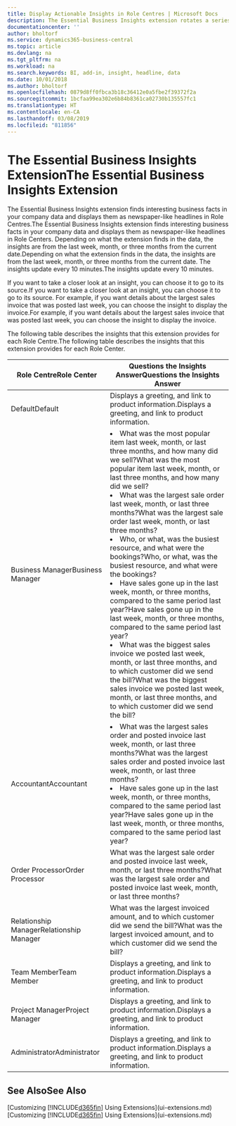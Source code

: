 ```yaml
---
title: Display Actionable Insights in Role Centres | Microsoft Docs
description: The Essential Business Insights extension rotates a series of business insights on Role Centres.
documentationcenter: ''
author: bholtorf
ms.service: dynamics365-business-central
ms.topic: article
ms.devlang: na
ms.tgt_pltfrm: na
ms.workload: na
ms.search.keywords: BI, add-in, insight, headline, data
ms.date: 10/01/2018
ms.author: bholtorf
ms.openlocfilehash: 0879d8ff0fbca3b18c36412e0a5fbe2f39372f2a
ms.sourcegitcommit: 1bcfaa99ea302e6b84b8361ca02730b135557fc1
ms.translationtype: HT
ms.contentlocale: en-CA
ms.lasthandoff: 03/08/2019
ms.locfileid: "811856"
---
```

# <a name="the-essential-business-insights-extension"></a><span data-ttu-id="069b8-103">The Essential Business Insights Extension</span><span class="sxs-lookup"><span data-stu-id="069b8-103">The Essential Business Insights Extension</span></span>
<span data-ttu-id="069b8-104">The Essential Business Insights extension finds interesting business facts in your company data and displays them as newspaper-like headlines in Role Centres.</span><span class="sxs-lookup"><span data-stu-id="069b8-104">The Essential Business Insights extension finds interesting business facts in your company data and displays them as newspaper-like headlines in Role Centers.</span></span> <span data-ttu-id="069b8-105">Depending on what the extension finds in the data, the insights are from the last week, month, or three months from the current date.</span><span class="sxs-lookup"><span data-stu-id="069b8-105">Depending on what the extension finds in the data, the insights are from the last week, month, or three months from the current date.</span></span> <span data-ttu-id="069b8-106">The insights update every 10 minutes.</span><span class="sxs-lookup"><span data-stu-id="069b8-106">The insights update every 10 minutes.</span></span>  

<span data-ttu-id="069b8-107">If you want to take a closer look at an insight, you can choose it to go to its source.</span><span class="sxs-lookup"><span data-stu-id="069b8-107">If you want to take a closer look at an insight, you can choose it to go to its source.</span></span> <span data-ttu-id="069b8-108">For example, if you want details about the largest sales invoice that was posted last week, you can choose the insight to display the invoice.</span><span class="sxs-lookup"><span data-stu-id="069b8-108">For example, if you want details about the largest sales invoice that was posted last week, you can choose the insight to display the invoice.</span></span>

<span data-ttu-id="069b8-109">The following table describes the insights that this extension provides for each Role Centre.</span><span class="sxs-lookup"><span data-stu-id="069b8-109">The following table describes the insights that this extension provides for each Role Center.</span></span>

|<span data-ttu-id="069b8-110">Role Centre</span><span class="sxs-lookup"><span data-stu-id="069b8-110">Role Center</span></span>|<span data-ttu-id="069b8-111">Questions the Insights Answer</span><span class="sxs-lookup"><span data-stu-id="069b8-111">Questions the Insights Answer</span></span>|
|----|-----|
|<span data-ttu-id="069b8-112">Default</span><span class="sxs-lookup"><span data-stu-id="069b8-112">Default</span></span>|<span data-ttu-id="069b8-113">Displays a greeting, and link to product information.</span><span class="sxs-lookup"><span data-stu-id="069b8-113">Displays a greeting, and link to product information.</span></span>|
|<span data-ttu-id="069b8-114">Business Manager</span><span class="sxs-lookup"><span data-stu-id="069b8-114">Business Manager</span></span>|<li> <span data-ttu-id="069b8-115">What was the most popular item last week, month, or last three months, and how many did we sell?</span><span class="sxs-lookup"><span data-stu-id="069b8-115">What was the most popular item last week, month, or last three months, and how many did we sell?</span></span><br><li> <span data-ttu-id="069b8-116">What was the largest sale order last week, month, or last three months?</span><span class="sxs-lookup"><span data-stu-id="069b8-116">What was the largest sale order last week, month, or last three months?</span></span><br><li> <span data-ttu-id="069b8-117">Who, or what, was the busiest resource, and what were the bookings?</span><span class="sxs-lookup"><span data-stu-id="069b8-117">Who, or what, was the busiest resource, and what were the bookings?</span></span><br><li> <span data-ttu-id="069b8-118">Have sales gone up in the last week, month, or three months, compared to the same period last year?</span><span class="sxs-lookup"><span data-stu-id="069b8-118">Have sales gone up in the last week, month, or three months, compared to the same period last year?</span></span><br><li> <span data-ttu-id="069b8-119">What was the biggest sales invoice we posted last week, month, or last three months, and to which customer did we send the bill?</span><span class="sxs-lookup"><span data-stu-id="069b8-119">What was the biggest sales invoice we posted last week, month, or last three months, and to which customer did we send the bill?</span></span></li> |
|<span data-ttu-id="069b8-120">Accountant</span><span class="sxs-lookup"><span data-stu-id="069b8-120">Accountant</span></span>|<li> <span data-ttu-id="069b8-121">What was the largest sales order and posted invoice last week, month, or last three months?</span><span class="sxs-lookup"><span data-stu-id="069b8-121">What was the largest sales order and posted invoice last week, month, or last three months?</span></span><br><li> <span data-ttu-id="069b8-122">Have sales gone up in the last week, month, or three months, compared to the same period last year?</span><span class="sxs-lookup"><span data-stu-id="069b8-122">Have sales gone up in the last week, month, or three months, compared to the same period last year?</span></span> |
|<span data-ttu-id="069b8-123">Order Processor</span><span class="sxs-lookup"><span data-stu-id="069b8-123">Order Processor</span></span>| <span data-ttu-id="069b8-124">What was the largest sale order and posted invoice last week, month, or last three months?</span><span class="sxs-lookup"><span data-stu-id="069b8-124">What was the largest sale order and posted invoice last week, month, or last three months?</span></span>|
|<span data-ttu-id="069b8-125">Relationship Manager</span><span class="sxs-lookup"><span data-stu-id="069b8-125">Relationship Manager</span></span>| <span data-ttu-id="069b8-126">What was the largest invoiced amount, and to which customer did we send the bill?</span><span class="sxs-lookup"><span data-stu-id="069b8-126">What was the largest invoiced amount, and to which customer did we send the bill?</span></span>|
|<span data-ttu-id="069b8-127">Team Member</span><span class="sxs-lookup"><span data-stu-id="069b8-127">Team Member</span></span>| <span data-ttu-id="069b8-128">Displays a greeting, and link to product information.</span><span class="sxs-lookup"><span data-stu-id="069b8-128">Displays a greeting, and link to product information.</span></span>|
|<span data-ttu-id="069b8-129">Project Manager</span><span class="sxs-lookup"><span data-stu-id="069b8-129">Project Manager</span></span>| <span data-ttu-id="069b8-130">Displays a greeting, and link to product information.</span><span class="sxs-lookup"><span data-stu-id="069b8-130">Displays a greeting, and link to product information.</span></span>|
|<span data-ttu-id="069b8-131">Administrator</span><span class="sxs-lookup"><span data-stu-id="069b8-131">Administrator</span></span>| <span data-ttu-id="069b8-132">Displays a greeting, and link to product information.</span><span class="sxs-lookup"><span data-stu-id="069b8-132">Displays a greeting, and link to product information.</span></span>|

## <a name="see-also"></a><span data-ttu-id="069b8-133">See Also</span><span class="sxs-lookup"><span data-stu-id="069b8-133">See Also</span></span>
<span data-ttu-id="069b8-134">[Customizing [!INCLUDE[d365fin](includes/d365fin_md.md)] Using Extensions](ui-extensions.md)</span><span class="sxs-lookup"><span data-stu-id="069b8-134">[Customizing [!INCLUDE[d365fin](includes/d365fin_md.md)] Using Extensions](ui-extensions.md)</span></span>
